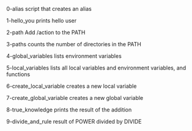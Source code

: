 0-alias
script that creates an alias

1-hello_you
prints hello user

2-path
Add /action to the PATH

3-paths
counts the number of directories in the PATH

4-global_variables
lists environment variables

5-local_variables
lists all local variables and environment variables, and functions

6-create_local_variable
creates a new local variable

7-create_global_variable
creates a new global variable

8-true_knowledge
prints the result of the addition

9-divide_and_rule
result of POWER divided by DIVIDE
